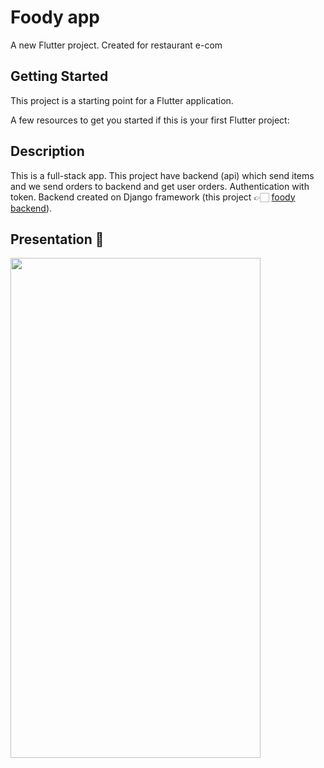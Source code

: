 # Foody app

A new Flutter project. Created for restaurant e-com

## Getting Started

This project is a starting point for a Flutter application.

A few resources to get you started if this is your first Flutter project:


## Description

This is a full-stack app. 
This project have backend (api) which send items and we send orders to backend and get user orders. Authentication with token.
Backend created on Django framework (this project 👉🏻 <a href="https://github.com/damir-dev-21/food_back">foody backend</a>).

## Presentation 👀

<img src="./assets/еда.gif" width="400" height="800"/>

